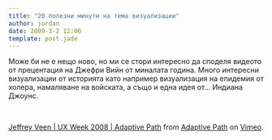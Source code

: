 ```yaml
---
title: "20 полезни минути на тема визуализации"
author: jordan
date: 2009-3-2 12:00
template: post.jade
---
```


Може би не е нещо ново, но ми се стори интересно да споделя видеото от
прецентация на Джефри Вийн от миналата година. Много интересни
визуализации от историята като например визуализация на епидемия от
холера, намаляване на войската, а също и една идея от... Индиана Джоунс.

 

[Jeffrey Veen | UX Week 2008 | Adaptive Path](http://vimeo.com/3250006)
from [Adaptive Path](http://vimeo.com/adaptivepath) on
[Vimeo](http://vimeo.com).
